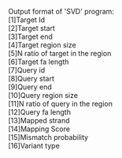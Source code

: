 Output format of 'SVD' program:    <br/>
[1]Target Id                       <br/>
[2]Target start                    <br/>
[3]Target end                      <br/>
[4]Target region size              <br/>
[5]N ratio of target in the region <br/>
[6]Target fa length                <br/>
[7]Query id                        <br/>
[8]Query start                     <br/>
[9]Query end                       <br/>
[10]Query region size              <br/>
[11]N ratio of query in the region <br/>
[12]Query fa length                <br/>
[13]Mapped strand                  <br/>
[14]Mapping Score                  <br/>
[15]Mismatch probability           <br/>
[16]Variant type                   <br/>
